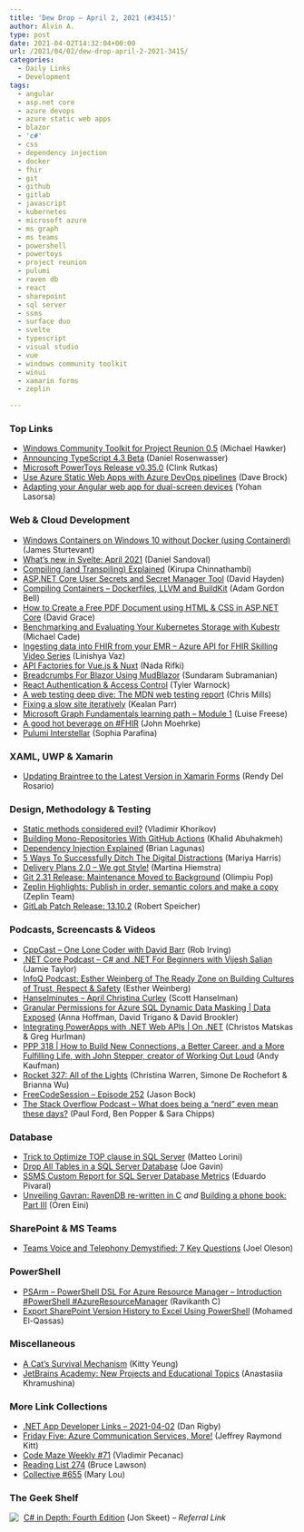 ```yaml
---
title: 'Dew Drop – April 2, 2021 (#3415)'
author: Alvin A.
type: post
date: 2021-04-02T14:32:04+00:00
url: /2021/04/02/dew-drop-april-2-2021-3415/
categories:
  - Daily Links
  - Development
tags:
  - angular
  - asp.net core
  - azure devops
  - azure static web apps
  - blazor
  - 'c#'
  - css
  - dependency injection
  - docker
  - fhir
  - git
  - github
  - gitlab
  - javascript
  - kubernetes
  - microsoft azure
  - ms graph
  - ms teams
  - powershell
  - powertoys
  - project reunion
  - pulumi
  - raven db
  - react
  - sharepoint
  - sql server
  - ssms
  - surface duo
  - svelte
  - typescript
  - visual studio
  - vue
  - windows community toolkit
  - winui
  - xamarin forms
  - zeplin

---
```

### <a name="top"></a>Top Links

  * <a href="https://devblogs.microsoft.com/ifdef-windows/windows-community-toolkit-for-project-reunion-0-5/?WT.mc_id=DOP-MVP-4025064" target="_blank" rel="noopener">Windows Community Toolkit for Project Reunion 0.5</a> (Michael Hawker)
  * <a href="https://devblogs.microsoft.com/typescript/announcing-typescript-4-3-beta/?WT.mc_id=DOP-MVP-4025064" target="_blank" rel="noopener">Announcing TypeScript 4.3 Beta</a> (Daniel Rosenwasser)
  * <a href="https://github.com/microsoft/PowerToys/releases/tag/v0.35.0" target="_blank" rel="noopener">Microsoft PowerToys Release v0.35.0</a> (Clink Rutkas)
  * <a href="https://daveabrock.com/2021/04/01/static-web-apps-azure-pipelines" target="_blank" rel="noopener">Use Azure Static Web Apps with Azure DevOps pipelines</a> (Dave Brock)
  * <a href="https://devblogs.microsoft.com/surface-duo/dual-screen-web-angular/?WT.mc_id=DOP-MVP-4025064" target="_blank" rel="noopener">Adapting your Angular web app for dual-screen devices</a> (Yohan Lasorsa)



### <a name="web"></a>Web & Cloud Development

  * <a href="https://www.jamessturtevant.com/posts/Windows-Containers-on-Windows-10-without-Docker-using-Containerd/" target="_blank" rel="noopener">Windows Containers on Windows 10 without Docker (using Containerd)</a> (James Sturtevant)
  * <a href="https://svelte.dev/blog/whats-new-in-svelte-april-2021" target="_blank" rel="noopener">What&#8217;s new in Svelte: April 2021</a> (Daniel Sandoval)
  * <a href="https://www.kirupa.com/hodgepodge/compiling_transpiling.htm" target="_blank" rel="noopener">Compiling (and Transpiling) Explained</a> (Kirupa Chinnathambi)
  * <a href="https://www.davidhayden.me:443/blog/asp-net-core-user-secrets-and-secret-manager-tool" target="_blank" rel="noopener">ASP.NET Core User Secrets and Secret Manager Tool</a> (David Hayden)
  * <a href="https://www.docker.com/blog/compiling-containers-dockerfiles-llvm-and-buildkit/" target="_blank" rel="noopener">Compiling Containers – Dockerfiles, LLVM and BuildKit</a> (Adam Gordon Bell)
  * <a href="https://www.roundthecode.com/dotnet/how-to-create-a-pdf-document-html-css-in-asp-net-core" target="_blank" rel="noopener">How to Create a Free PDF Document using HTML & CSS in ASP.NET Core</a> (David Grace)
  * <a href="https://www.cncf.io/blog/2021/04/01/benchmarking-and-evaluating-your-kubernetes-storage-with-kubestr/" target="_blank" rel="noopener">Benchmarking and Evaluating Your Kubernetes Storage with Kubestr</a> (Michael Cade)
  * <a href="https://techcommunity.microsoft.com/t5/healthcare-and-life-sciences/ingesting-data-into-fhir-from-your-emr-azure-api-for-fhir/ba-p/2236688?WT.mc_id=DOP-MVP-4025064" target="_blank" rel="noopener">Ingesting data into FHIR from your EMR &#8211; Azure API for FHIR Skilling Video Series</a> (Linishya Vaz)
  * <a href="https://www.telerik.com/blogs/api-factories-vue-nuxt" target="_blank" rel="noopener">API Factories for Vue.js & Nuxt</a> (Nada Rifki)
  * <a href="https://www.c-sharpcorner.com/article/breadcrumbs-for-blazor-using-mudblazor/" target="_blank" rel="noopener">Breadcrumbs For Blazor Using MudBlazor</a> (Sundaram Subramanian)
  * <a href="https://css-tricks.com/react-authentication-access-control/" target="_blank" rel="noopener">React Authentication & Access Control</a> (Tyler Warnock)
  * <a href="https://hacks.mozilla.org/2021/04/a-web-testing-deep-dive-the-mdn-web-testing-report/" target="_blank" rel="noopener">A web testing deep dive: The MDN web testing report</a> (Chris Mills)
  * <a href="https://css-tricks.com/fixing-a-slow-site-iteratively/" target="_blank" rel="noopener">Fixing a slow site iteratively</a> (Kealan Parr)
  * <a href="https://techcommunity.microsoft.com/t5/microsoft-365-pnp-blog/microsoft-graph-fundamentals-learning-path-module-1/ba-p/2249800?WT.mc_id=DOP-MVP-4025064" target="_blank" rel="noopener">Microsoft Graph Fundamentals learning path – Module 1</a> (Luise Freese)
  * <a href="http://feedproxy.google.com/~r/HealthcareSecurity/privacy/~3/t-M_HBBq6wk/a-good-hot-beverage-on-fhir.html" target="_blank" rel="noopener">A good hot beverage on #FHIR</a> (John Moehrke)
  * <a href="https://www.pulumi.com/blog/pulumi-interstellar/" target="_blank" rel="noopener">Pulumi Interstellar</a> (Sophia Parafina)



### <a name="silverlight"></a>XAML, UWP & Xamarin

  * <a href="https://www.xamboy.com/2021/04/01/updating-braintree-to-the-latest-version-in-xamarin-forms/" target="_blank" rel="noopener">Updating Braintree to the Latest Version in Xamarin Forms</a> (Rendy Del Rosario)



### <a name="design"></a>Design, Methodology & Testing

  * <a href="https://enterprisecraftsmanship.com/posts/static-methods-evil/" target="_blank" rel="noopener">Static methods considered evil?</a> (Vladimir Khorikov)
  * <a href="https://khalidabuhakmeh.com/building-mono-repositories-with-github-actions" target="_blank" rel="noopener">Building Mono-Repositories With GitHub Actions</a> (Khalid Abuhakmeh)
  * <a href="https://brianlagunas.com/dependency-injection-explained/" target="_blank" rel="noopener">Dependency Injection Explained</a> (Brian Lagunas)
  * <a href="https://blog.trello.com/ditch-the-digital-distractions" target="_blank" rel="noopener">5 Ways To Successfully Ditch The Digital Distractions</a> (Mariya Harris)
  * <a href="https://devblogs.microsoft.com/devops/delivery-plans-2-0-we-got-style/?WT.mc_id=DOP-MVP-4025064" target="_blank" rel="noopener">Delivery Plans 2.0 – We got Style!</a> (Martina Hiemstra)
  * <a href="https://www.infoq.com/news/2021/04/git-2-31-released/?utm_campaign=infoq_content&utm_source=infoq&utm_medium=feed&utm_term=global" target="_blank" rel="noopener">Git 2.31 Release: Maintenance Moved to Background</a> (Olimpiu Pop)
  * <a href="https://blog.zeplin.io/zeplin-highlights-publish-in-order-semantic-colors-and-make-a-copy-ad9de0bc4d00?source=rss----42748f0aa96f---4" target="_blank" rel="noopener">Zeplin Highlights: Publish in order, semantic colors and make a copy</a> (Zeplin Team)
  * <a href="https://about.gitlab.com/releases/2021/04/01/gitlab-13-10-2-released/" target="_blank" rel="noopener">GitLab Patch Release: 13.10.2</a> (Robert Speicher)



### <a name="podcasts"></a>Podcasts, Screencasts & Videos

  * <a href="https://cppcast.libsyn.com/one-lone-coder-with-david-barr" target="_blank" rel="noopener">CppCast &#8211; One Lone Coder with David Barr</a> (Rob Irving)
  * <a href="https://dotnetcore.show/episode-73-c-sharp-and-net-for-beginners-with-vijesh-salian/" target="_blank" rel="noopener">.NET Core Podcast &#8211; C# and .NET For Beginners with Vijesh Salian</a> (Jamie Taylor)
  * <a href="https://www.infoq.com/podcasts/culture-trust-respect-safety/?utm_campaign=infoq_content&utm_source=infoq&utm_medium=feed&utm_term=global" target="_blank" rel="noopener">InfoQ Podcast: Esther Weinberg of The Ready Zone on Building Cultures of Trust, Respect & Safety</a> (Esther Weinberg)
  * <a href="https://hanselminutes.simplecast.com/episodes/april-christina-curley-ZauvaqtZ" target="_blank" rel="noopener">Hanselminutes &#8211; April Christina Curley</a> (Scott Hanselman)
  * <a href="https://channel9.msdn.com/Shows/Data-Exposed/Granular-Permissions-for-Azure-SQL-Dynamic-Data-Masking?WT.mc_id=DOP-MVP-4025064" target="_blank" rel="noopener">Granular Permissions for Azure SQL Dynamic Data Masking | Data Exposed</a> (Anna Hoffman, David Trigano & David Brookler)
  * <a href="https://channel9.msdn.com/Shows/On-NET/Integrating-PowerApps-with-NET-Web-APIs?WT.mc_id=DOP-MVP-4025064" target="_blank" rel="noopener">Integrating PowerApps with .NET Web APIs | On .NET</a> (Christos Matskas & Greg Hurlman)
  * <a href="https://peopleandprojectspodcast.libsyn.com/ppp-318-how-to-build-new-connections-a-better-career-and-a-more-fulfilling-life-with-john-stepper-creator-of-working-out-loud" target="_blank" rel="noopener">PPP 318 | How to Build New Connections, a Better Career, and a More Fulfilling Life, with John Stepper, creator of Working Out Loud</a> (Andy Kaufman)
  * <a href="http://relay.fm/rocket/327" target="_blank" rel="noopener">Rocket 327: All of the Lights</a> (Christina Warren, Simone De Rochefort & Brianna Wu)
  * <a href="http://www.youtube.com/watch?v=O8cxX4R4oNQ" target="_blank" rel="noopener">FreeCodeSession &#8211; Episode 252</a> (Jason Bock)
  * <a href="https://the-stack-overflow-podcast.simplecast.com/episodes/what-does-being-a-nerd-even-mean-these-days-K_PRyBSS" target="_blank" rel="noopener">The Stack Overflow Podcast &#8211; What does being a &#8220;nerd&#8221; even mean these days?</a> (Paul Ford, Ben Popper & Sara Chipps)



### <a name="sql"></a>Database

  * <a href="http://feedproxy.google.com/~r/MSSQLTips-LatestSqlServerTips/~3/aQXr1p1MChs/" target="_blank" rel="noopener">Trick to Optimize TOP clause in SQL Server</a> (Matteo Lorini)
  * <a href="http://feedproxy.google.com/~r/MSSQLTips-LatestSqlServerTips/~3/t9K8yG-owXk/" target="_blank" rel="noopener">Drop All Tables in a SQL Server Database</a> (Joe Gavin)
  * <a href="http://feedproxy.google.com/~r/MSSQLTips-LatestSqlServerTips/~3/ptX6lxzJpBs/" target="_blank" rel="noopener">SSMS Custom Report for SQL Server Database Metrics</a> (Eduardo Pivaral)
  * <a href="http://feedproxy.google.com/~r/AyendeRahien/~3/6bnUDMx81N8/unveiling-gavran-ravendb-re-written-in-c" target="_blank" rel="noopener">Unveiling Gavran: RavenDB re-written in C</a> _and_ <a href="http://feedproxy.google.com/~r/AyendeRahien/~3/nqrN-DPR5_A/building-a-phone-book-part-iii" target="_blank" rel="noopener">Building a phone book: Part III</a> (Oren Eini)



### <a name="sp"></a>SharePoint & MS Teams

  * <a href="https://collabshow.com/2021/04/01/teams-voice-and-telephony-demystified-7-key-questions/" target="_blank" rel="noopener">Teams Voice and Telephony Demystified: 7 Key Questions</a> (Joel Oleson)



### <a name="ps"></a>PowerShell

  * <a href="https://www.powershellmagazine.com/2021/04/01/psarm-powershell-dsl-for-azure-resource-manager-introduction-powershell-azureresourcemanager/" target="_blank" rel="noopener">PSArm – PowerShell DSL For Azure Resource Manager – Introduction #PowerShell #AzureResourceManager</a> (Ravikanth C)
  * <a href="https://spgeeks.devoworx.com/export-sharepoint-version-history-to-excel/" target="_blank" rel="noopener">Export SharePoint Version History to Excel Using PowerShell</a> (Mohamed El-Qassas)



### <a name="misc"></a>Miscellaneous

  * <a href="https://artbyphysicistkittyyeung.com/2020/12/16/a-cats-survival-mechanism/" target="_blank" rel="noopener">A Cat’s Survival Mechanism</a> (Kitty Yeung)
  * <a href="https://blog.jetbrains.com/education/2021/04/01/jetbrains-academy-new-projects-and-educational-topics/" target="_blank" rel="noopener">JetBrains Academy: New Projects and Educational Topics</a> (Anastasiia Khramushina)



### <a name="links"></a>More Link Collections

  * <a href="https://links.danrigby.com/2021/04/app-developer-links-2021-04-02/" target="_blank" rel="noopener">.NET App Developer Links &#8211; 2021-04-02</a> (Dan Rigby)
  * <a href="https://techcommunity.microsoft.com/t5/microsoft-mvp-award-program-blog/friday-five-azure-communication-services-more/ba-p/2235379?WT.mc_id=DOP-MVP-4025064" target="_blank" rel="noopener">Friday Five: Azure Communication Services, More!</a> (Jeffrey Raymond Kitt)
  * <a href="https://code-maze.com/code-maze-weekly-71/" target="_blank" rel="noopener">Code Maze Weekly #71</a> (Vladimir Pecanac)
  * <a href="https://www.brucelawson.co.uk/2021/reading-list-274/" target="_blank" rel="noopener">Reading List 274</a> (Bruce Lawson)
  * <a href="http://feedproxy.google.com/~r/tympanus/~3/H-GaTbNRGSM/" target="_blank" rel="noopener">Collective #655</a> (Mary Lou)



### <a name="shelf"></a>The Geek Shelf

<img decoding="async" align="left" style="margin: 0px 5px 0px 0px; border: 0px currentcolor; border-image: none; float: left; display: inline; background-image: none;" src="https://m.media-amazon.com/images/I/71aQeDLFSfL._AC_UY218_.jpg" border="0" /> &nbsp;<a href="https://www.amazon.com/C-Depth-Jon-Skeet/dp/1617294535/?tag=amavin-20" target="_blank" rel="noopener">C# in Depth: Fourth Edition</a> (Jon Skeet) _&#8211; Referral Link_
